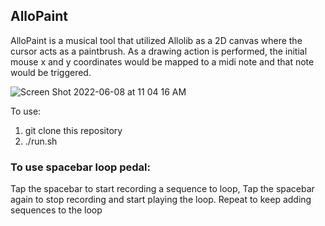 ## AlloPaint

 AlloPaint is a musical tool that utilized Allolib as a 2D canvas where the cursor acts as a paintbrush. As a drawing action is performed, the initial mouse x and y coordinates would be mapped to a midi note and that note would be triggered.

![Screen Shot 2022-06-08 at 11 04 16 AM](https://user-images.githubusercontent.com/43687816/172688138-3ee16b69-c39e-4e51-85e2-abc824d78625.png)

To use: 
1. git clone this repository
2. ./run.sh 


### To use spacebar loop pedal:
Tap the spacebar to start recording a sequence to loop,
Tap the spacebar again to stop recording and start playing the loop. 
Repeat to keep adding sequences to the loop
